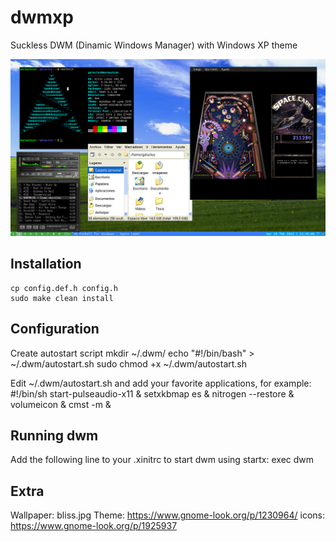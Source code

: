 # dwmxp
Suckless DWM (Dinamic Windows Manager) with Windows XP theme

![Preview](screenshots/2023-02-28-113909_1366x768_scrot.png)


Installation
------------
    cp config.def.h config.h
    sudo make clean install
    
Configuration
-------------
Create autostart script
    mkdir ~/.dwm/
    echo "#!/bin/bash" > ~/.dwm/autostart.sh
    sudo chmod +x ~/.dwm/autostart.sh

Edit ~/.dwm/autostart.sh and add your favorite applications, for example:
    #!/bin/sh
    start-pulseaudio-x11 &
	setxkbmap es &
	nitrogen --restore &
	volumeicon &
	cmst -m &

Running dwm
-----------
Add the following line to your .xinitrc to start dwm using startx:
    exec dwm
    
Extra
-----
Wallpaper: bliss.jpg
Theme: https://www.gnome-look.org/p/1230964/
icons: https://www.gnome-look.org/p/1925937
